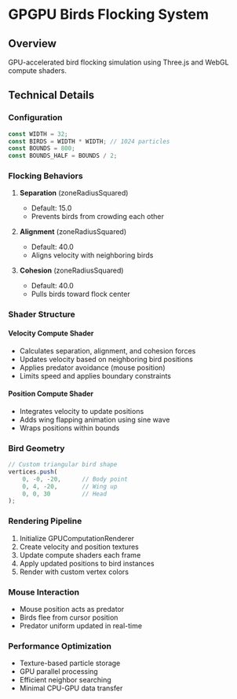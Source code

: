 # GPGPU Birds Flocking System

## Overview
GPU-accelerated bird flocking simulation using Three.js and WebGL compute shaders.

## Technical Details

### Configuration
```javascript
const WIDTH = 32;
const BIRDS = WIDTH * WIDTH; // 1024 particles
const BOUNDS = 800;
const BOUNDS_HALF = BOUNDS / 2;
```

### Flocking Behaviors

1. **Separation** (zoneRadiusSquared)
   - Default: 15.0
   - Prevents birds from crowding each other

2. **Alignment** (zoneRadiusSquared) 
   - Default: 40.0
   - Aligns velocity with neighboring birds

3. **Cohesion** (zoneRadiusSquared)
   - Default: 40.0
   - Pulls birds toward flock center

### Shader Structure

#### Velocity Compute Shader
- Calculates separation, alignment, and cohesion forces
- Updates velocity based on neighboring bird positions
- Applies predator avoidance (mouse position)
- Limits speed and applies boundary constraints

#### Position Compute Shader
- Integrates velocity to update positions
- Adds wing flapping animation using sine wave
- Wraps positions within bounds

### Bird Geometry
```javascript
// Custom triangular bird shape
vertices.push(
    0, -0, -20,      // Body point
    0, 4, -20,       // Wing up
    0, 0, 30         // Head
);
```

### Rendering Pipeline
1. Initialize GPUComputationRenderer
2. Create velocity and position textures
3. Update compute shaders each frame
4. Apply updated positions to bird instances
5. Render with custom vertex colors

### Mouse Interaction
- Mouse position acts as predator
- Birds flee from cursor position
- Predator uniform updated in real-time

### Performance Optimization
- Texture-based particle storage
- GPU parallel processing
- Efficient neighbor searching
- Minimal CPU-GPU data transfer